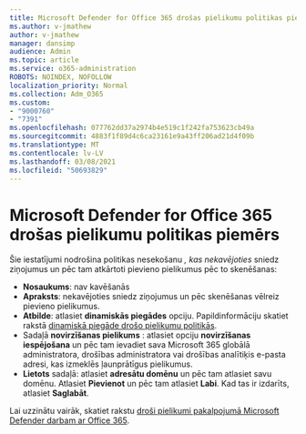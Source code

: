 ```yaml
---
title: Microsoft Defender for Office 365 drošas pielikumu politikas piemērs
ms.author: v-jmathew
author: v-jmathew
manager: dansimp
audience: Admin
ms.topic: article
ms.service: o365-administration
ROBOTS: NOINDEX, NOFOLLOW
localization_priority: Normal
ms.collection: Adm_O365
ms.custom:
- "9000760"
- "7391"
ms.openlocfilehash: 077762dd37a2974b4e519c1f242fa753623cb49a
ms.sourcegitcommit: 4883f1f89d4c6ca23161e9a43ff206ad21d4f09b
ms.translationtype: MT
ms.contentlocale: lv-LV
ms.lasthandoff: 03/08/2021
ms.locfileid: "50693829"
---
```

# <a name="example-microsoft-defender-for-office-365-safe-attachment-policy"></a>Microsoft Defender for Office 365 drošas pielikumu politikas piemērs

Šie iestatījumi nodrošina politikas nesekošanu *, kas nekavējoties* sniedz ziņojumus un pēc tam atkārtoti pievieno pielikumus pēc to skenēšanas:

- **Nosaukums**: nav kavēšanās
- **Apraksts**: nekavējoties sniedz ziņojumus un pēc skenēšanas vēlreiz pievieno pielikumus.
- **Atbilde**: atlasiet **dinamiskās piegādes** opciju. Papildinformāciju skatiet rakstā [dinamiskā piegāde drošo pielikumu politikās](https://go.microsoft.com/fwlink/?linkid=2092328).
- Sadaļā **novirzīšanas pielikums** : atlasiet opciju **novirzīšanas iespējošana** un pēc tam ievadiet sava Microsoft 365 globālā administratora, drošības administratora vai drošības analītiķis e-pasta adresi, kas izmeklēs ļaunprātīgus pielikumus.
- **Lietots** sadaļā: atlasiet **adresātu domēnu** un pēc tam atlasiet savu domēnu. Atlasiet **Pievienot** un pēc tam atlasiet **Labi**. Kad tas ir izdarīts, atlasiet **Saglabāt**.

Lai uzzinātu vairāk, skatiet rakstu [droši pielikumi pakalpojumā Microsoft Defender darbam ar Office 365](https://go.microsoft.com/fwlink/?linkid=2092213).
